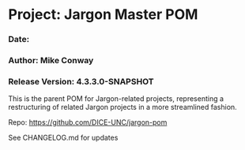 # Project: Jargon Master POM
### Date: 
### Author: Mike Conway
### Release Version: 4.3.3.0-SNAPSHOT


This is the parent POM for Jargon-related projects, representing a restructuring of related Jargon projects in a more streamlined fashion.

Repo: https://github.com/DICE-UNC/jargon-pom

See CHANGELOG.md for updates

